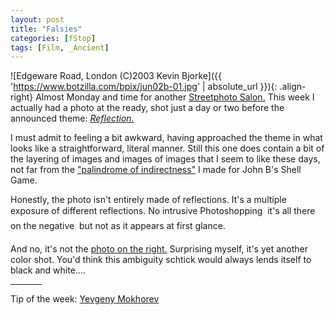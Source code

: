 ```yaml
---
layout: post
title: "Falsies"
categories: [fStop]
tags: [Film, _Ancient]
---
```



![Edgeware Road, London (C)2003 Kevin Bjorke]({{ 'https://www.botzilla.com/bpix/jun02b-01.jpg' | absolute_url }}){: .align-right}
Almost Monday and time for another <a href="/photo/salon/">Streetphoto Salon.</a> This week I actually had a photo at the ready, shot just a day or two before the announced theme: <a href="/photo/salon/bjorke_reflect.html"><i>Reflection.</i></a>

I must admit to feeling a bit awkward, having approached the theme in what looks like a straightforward, literal manner. Still this one does contain a bit of the layering of images and images of images that I seem to like these days, not far from the <a href="https://www.botzilla.com/photo/journal/IMG_8184.html">"palindrome of indirectness"</a> I made for John B's Shell Game.

Honestly, the photo isn't entirely made of reflections. It's a multiple exposure of different reflections. No intrusive Photoshopping &#151; it's all there on the negative &#151; but not as it appears at first glance.

And no, it's not the <a href="/photo/journal/jun02b-01.html">photo on the right.</a> Surprising myself, it's yet another color shot. You'd think this ambiguity schtick would always lends itself to black and white....

<hr width="50px" align="center">

Tip of the week: <a href="http://www.photographer.ru/magazine/article.htm?id=349">Yevgeny Mokhorev</a>
